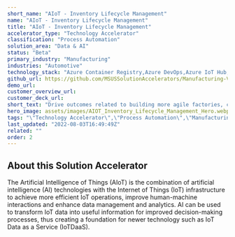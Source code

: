 ```yaml
---
short_name: "AIoT - Inventory Lifecycle Management"
name: "AIoT - Inventory Lifecycle Management"
title: "AIoT - Inventory Lifecycle Management"
accelerator_type: "Technology Accelerator"
classification: "Process Automation"
solution_area: "Data & AI"
status: "Beta"
primary_industry: "Manufacturing"
industries: "Automotive"
technology_stack: "Azure Container Registry,Azure DevOps,Azure IoT Hub,Azure Machine Learning,Azure SQL,Azure Storage,Cognitive Services,Docker,PowerBI,Python"
github_url: https://github.com/MSUSSolutionAccelerators/Manufacturing-Vision-Solution-Accelerator-AMD64
demo_url: 
customer_overview_url: 
customer_deck_url: 
short_text: "Drive outcomes related to building more agile factories, creating more resilient supply chains, and transforming workforces."
hero_image: assets/images/AIOT_Inventory_Lifecycle_Management_Hero.webp
tags: "\"Technology Accelerator\",\"Process Automation\",\"Manufacturing\",\"Automotive\",\"Azure Container Registry\",\"Azure DevOps\",\"Azure IoT Hub\",\"Azure Machine Learning\",\"Azure SQL\",\"Azure Storage\",\"Cognitive Services\",\"Docker\",\"PowerBI\",\"Python\",\"Data & AI\",\"Beta\""
last_updated: "2022-08-03T16:49:49Z"
related: ""
order: 2
---
```

## About this Solution Accelerator

The Artificial Intelligence of Things (AIoT) is the combination of artificial intelligence (AI) technologies with the Internet of Things (IoT) infrastructure to achieve more efficient IoT operations, improve human-machine interactions and enhance data management and analytics. AI can be used to transform IoT data into useful information for improved decision-making processes, thus creating a foundation for newer technology such as IoT Data as a Service (IoTDaaS).